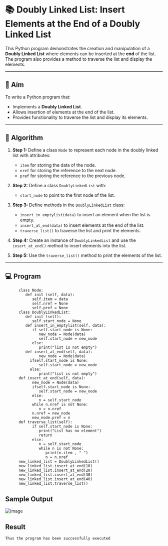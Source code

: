 # 📚 Doubly Linked List: Insert Elements at the End of a Doubly Linked List

This Python program demonstrates the creation and manipulation of a **Doubly Linked List** where elements can be inserted at the **end** of the list. The program also provides a method to traverse the list and display the elements.

---

## 🎯 Aim

To write a Python program that:
- Implements a **Doubly Linked List**.
- Allows insertion of elements at the end of the list.
- Provides functionality to traverse the list and display its elements.

---

## 🧠 Algorithm

1. **Step 1:** Define a class `Node` to represent each node in the doubly linked list with attributes:
   - `item` for storing the data of the node.
   - `nref` for storing the reference to the next node.
   - `pref` for storing the reference to the previous node.

2. **Step 2:** Define a class `DoublyLinkedList` with:
   - `start_node` to point to the first node of the list.

3. **Step 3:** Define methods in the `DoublyLinkedList` class:
   - `insert_in_emptylist(data)` to insert an element when the list is empty.
   - `insert_at_end(data)` to insert elements at the end of the list.
   - `traverse_list()` to traverse the list and print the elements.

4. **Step 4:** Create an instance of `DoublyLinkedList` and use the `insert_at_end()` method to insert elements into the list.

5. **Step 5:** Use the `traverse_list()` method to print the elements of the list.

---

## 💻 Program
```
      class Node:
         def init (self, data): 
            self.item = data 
            self.nref = None 
            self.pref = None
      class DoublyLinkedList: 
         def init (self):
            self.start_node = None
         def insert_in_emptylist(self, data): 
            if self.start_node is None:
               new_node = Node(data) 
               self.start_node = new_node
            else:
               print("list is not empty") 
         def insert_at_end(self, data):
               new_node = Node(data) 
           ifself.start_node is None:
               self.start_node = new_node 
           else:
               print("list is not empty") 
      def insert_at_end(self, data):
            new_node = Node(data) 
            ifself.start_node is None:
               self.start_node = new_node 
            else:
               n = self.start_node
            while n.nref is not None: 
               n = n.nref
            n.nref = new_node 
            new_node.pref = n
      def traverse_list(self):
            if self.start_node is None: 
               print("List has no element") 
               return
            else:
               n = self.start_node 
               while n is not None:
                  print(n.item , " ") 
                  n = n.nref
      new_linked_list = DoublyLinkedList() 
      new_linked_list.insert_at_end(10) 
      new_linked_list.insert_at_end(20) 
      new_linked_list.insert_at_end(30) 
      new_linked_list.insert_at_end(40) 
      new_linked_list.traverse_list()
```

## Sample Output
![image](https://github.com/user-attachments/assets/d52f43a3-2efb-4d6e-a483-26e82142b298)

## Result
```
Thus the program has been successfully executed
```
